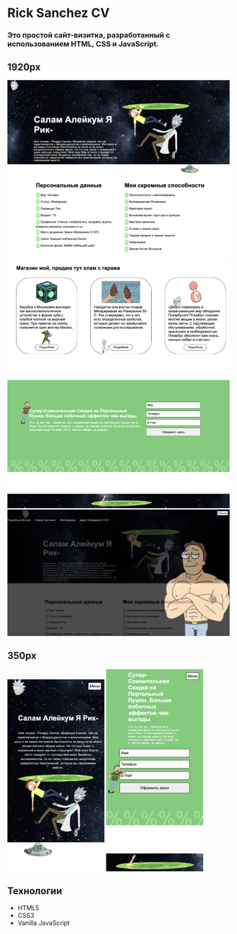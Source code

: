 # Rick Sanchez CV

### Это простой сайт-визитка, разработанный с использованием HTML, CSS и JavaScript.
## 1920px
<img src="./images/bg/first.png" style="width:720px;" />
<img src="./images/bg/second.png" style="width:720px;" />
<img src="./images/bg/burger.png" style="width:720px;" />

## 350px
<img src="./images/bg/minibot.png" style="width:220px;" />
<img src="./images/bg/minibott.png" style="width:220px;" />

## Технологии

- HTML5
- CSS3
- Vanilla JavaScript
